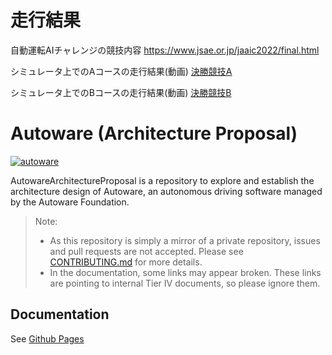 # 走行結果
自動運転AIチャレンジの競技内容
https://www.jsae.or.jp/jaaic2022/final.html

シミュレータ上でのAコースの走行結果(動画)
[決勝競技A](https://www.youtube.com/watch?v=AL5CY8vMzCg)

シミュレータ上でのBコースの走行結果(動画)
[決勝競技B](https://www.youtube.com/watch?v=Xl8wEpXUFcY)


# Autoware (Architecture Proposal)

[![autoware](https://user-images.githubusercontent.com/8327598/69472442-cca50b00-0ded-11ea-9da0-9e2302aa1061.png)](https://youtu.be/kn2bIU_g0oY)

AutowareArchitectureProposal is a repository to explore and establish the architecture design of Autoware, an autonomous driving software managed by the Autoware Foundation.

> Note:
>
> - As this repository is simply a mirror of a private repository, issues and pull requests are not accepted. Please see [CONTRIBUTING.md](./CONTRIBUTING.md) for more details.
> - In the documentation, some links may appear broken. These links are pointing to internal Tier IV documents, so please ignore them.

## Documentation

See [Github Pages](https://autowarefoundation.github.io/autoware-documentation/main/)
